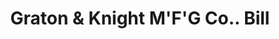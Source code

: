 ---
doi: 10.7916/D8FJ3TVV
date_other: '1880'
date_other_textual: 1880-1889
form: printed ephemera
genre:
- Invoices
name:
- Graton & Knight M'F'G Co.
object_in_context_url: https://biggert.cul.columbia.edu/items/view/ave_biggert_00529
subject_hierarchical_geographic:
- Worcester, Massachusetts, United States
subject_name:
- Graton & Knight M'F'G Co.
title: Graton & Knight M'F'G Co.. Bill
sort_title: Graton & Knight M'F'G Co.. Bill
call_number: ave_biggert_00529
coordinates:
- 42.266666666666666,-71.8
pid: ave_biggert_00529
identifiers: ave_biggert_00529
permalink: /biggert/ave_biggert_00529/
layout: iiif-image-page
---